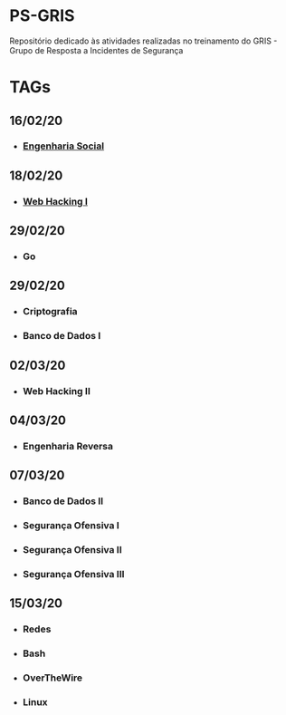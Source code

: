 # PS-GRIS
Repositório dedicado às atividades realizadas no treinamento do GRIS - Grupo de Resposta a Incidentes de Segurança

# TAGs

## 16/02/20
* ### [Engenharia Social](https://github.com/LorenaMamede/ps-gris/blob/master/TAGS/EngenhariaSocial/Vulnerabilidades%20%C3%A0%20Engenharia%20Social.pdf)
## 18/02/20 
* ### [Web Hacking I](https://github.com/LorenaMamede/ps-gris/blob/master/TAGS/WebHacking/TAGWebI.pdf)
## 29/02/20
* ### Go
## 29/02/20
* ### Criptografia
* ### Banco de Dados I
## 02/03/20
* ### Web Hacking II
## 04/03/20
* ### Engenharia Reversa
## 07/03/20
* ### Banco de Dados II
* ### Segurança Ofensiva I
* ### Segurança Ofensiva II
* ### Segurança Ofensiva III
## 15/03/20
* ### Redes
* ### Bash
* ### OverTheWire
* ### Linux
